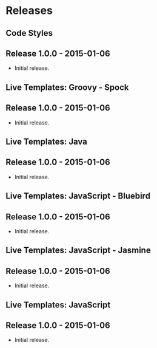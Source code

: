 Releases
========

Code Styles
-----------

## Release 1.0.0 - 2015-01-06
* Initial release.

Live Templates: Groovy - Spock
------------------------------

## Release 1.0.0 - 2015-01-06
* Initial release.

Live Templates: Java
--------------------

## Release 1.0.0 - 2015-01-06
* Initial release.

Live Templates: JavaScript - Bluebird
-------------------------------------

## Release 1.0.0 - 2015-01-06
* Initial release.

Live Templates: JavaScript - Jasmine
------------------------------------

## Release 1.0.0 - 2015-01-06
* Initial release.

Live Templates: JavaScript
--------------------------

## Release 1.0.0 - 2015-01-06
* Initial release.
